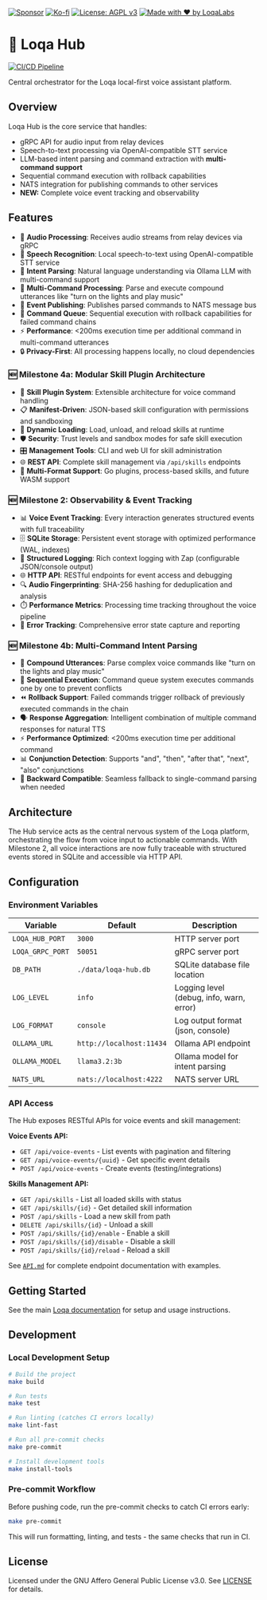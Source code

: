 [![Sponsor](https://img.shields.io/badge/Sponsor-Loqa-ff69b4?logo=githubsponsors&style=for-the-badge)](https://github.com/sponsors/annabarnes1138)
[![Ko-fi](https://img.shields.io/badge/Buy%20me%20a%20coffee-Ko--fi-FF5E5B?logo=ko-fi&logoColor=white&style=for-the-badge)](https://ko-fi.com/annabarnes)
[![License: AGPL v3](https://img.shields.io/badge/License-AGPL--3.0-blue?style=for-the-badge)](LICENSE)
[![Made with ❤️ by LoqaLabs](https://img.shields.io/badge/Made%20with%20%E2%9D%A4%EF%B8%8F-by%20LoqaLabs-ffb6c1?style=for-the-badge)](https://loqalabs.com)

# 🧠 Loqa Hub

[![CI/CD Pipeline](https://github.com/loqalabs/loqa-hub/actions/workflows/ci.yml/badge.svg)](https://github.com/loqalabs/loqa-hub/actions/workflows/ci.yml)

Central orchestrator for the Loqa local-first voice assistant platform.

## Overview

Loqa Hub is the core service that handles:
- gRPC API for audio input from relay devices
- Speech-to-text processing via OpenAI-compatible STT service
- LLM-based intent parsing and command extraction with **multi-command support**
- Sequential command execution with rollback capabilities
- NATS integration for publishing commands to other services
- **NEW:** Complete voice event tracking and observability

## Features

- 🎤 **Audio Processing**: Receives audio streams from relay devices via gRPC
- 📝 **Speech Recognition**: Local speech-to-text using OpenAI-compatible STT service
- 🤖 **Intent Parsing**: Natural language understanding via Ollama LLM with multi-command support
- 🔗 **Multi-Command Processing**: Parse and execute compound utterances like "turn on the lights and play music"
- 📡 **Event Publishing**: Publishes parsed commands to NATS message bus
- 🔄 **Command Queue**: Sequential execution with rollback capabilities for failed command chains
- ⚡ **Performance**: <200ms execution time per additional command in multi-command utterances
- 🔒 **Privacy-First**: All processing happens locally, no cloud dependencies

### 🆕 Milestone 4a: Modular Skill Plugin Architecture

- 🧩 **Skill Plugin System**: Extensible architecture for voice command handling
- 📋 **Manifest-Driven**: JSON-based skill configuration with permissions and sandboxing
- 🔄 **Dynamic Loading**: Load, unload, and reload skills at runtime
- 🛡️ **Security**: Trust levels and sandbox modes for safe skill execution
- 🎛️ **Management Tools**: CLI and web UI for skill administration
- 🌐 **REST API**: Complete skill management via `/api/skills` endpoints
- 🔧 **Multi-Format Support**: Go plugins, process-based skills, and future WASM support

### 🆕 Milestone 2: Observability & Event Tracking

- 📊 **Voice Event Tracking**: Every interaction generates structured events with full traceability
- 🗄️ **SQLite Storage**: Persistent event storage with optimized performance (WAL, indexes)
- 📝 **Structured Logging**: Rich context logging with Zap (configurable JSON/console output)
- 🌐 **HTTP API**: RESTful endpoints for event access and debugging
- 🔍 **Audio Fingerprinting**: SHA-256 hashing for deduplication and analysis
- ⏱️ **Performance Metrics**: Processing time tracking throughout the voice pipeline
- 🚨 **Error Tracking**: Comprehensive error state capture and reporting

### 🆕 Milestone 4b: Multi-Command Intent Parsing

- 🔗 **Compound Utterances**: Parse complex voice commands like "turn on the lights and play music"
- 🔄 **Sequential Execution**: Command queue system executes commands one by one to prevent conflicts
- ⏪ **Rollback Support**: Failed commands trigger rollback of previously executed commands in the chain
- 🗣️ **Response Aggregation**: Intelligent combination of multiple command responses for natural TTS
- ⚡ **Performance Optimized**: <200ms execution time per additional command
- 📊 **Conjunction Detection**: Supports "and", "then", "after that", "next", "also" conjunctions
- 🔄 **Backward Compatible**: Seamless fallback to single-command parsing when needed

## Architecture

The Hub service acts as the central nervous system of the Loqa platform, orchestrating the flow from voice input to actionable commands. With Milestone 2, all voice interactions are now fully traceable with structured events stored in SQLite and accessible via HTTP API.

## Configuration

### Environment Variables

| Variable | Default | Description |
|----------|---------|-------------|
| `LOQA_HUB_PORT` | `3000` | HTTP server port |
| `LOQA_GRPC_PORT` | `50051` | gRPC server port |
| `DB_PATH` | `./data/loqa-hub.db` | SQLite database file location |
| `LOG_LEVEL` | `info` | Logging level (debug, info, warn, error) |
| `LOG_FORMAT` | `console` | Log output format (json, console) |
| `OLLAMA_URL` | `http://localhost:11434` | Ollama API endpoint |
| `OLLAMA_MODEL` | `llama3.2:3b` | Ollama model for intent parsing |
| `NATS_URL` | `nats://localhost:4222` | NATS server URL |

### API Access

The Hub exposes RESTful APIs for voice events and skill management:

**Voice Events API:**
- `GET /api/voice-events` - List events with pagination and filtering
- `GET /api/voice-events/{uuid}` - Get specific event details
- `POST /api/voice-events` - Create events (testing/integrations)

**Skills Management API:**
- `GET /api/skills` - List all loaded skills with status
- `GET /api/skills/{id}` - Get detailed skill information
- `POST /api/skills` - Load a new skill from path
- `DELETE /api/skills/{id}` - Unload a skill
- `POST /api/skills/{id}/enable` - Enable a skill
- `POST /api/skills/{id}/disable` - Disable a skill
- `POST /api/skills/{id}/reload` - Reload a skill

See [`API.md`](API.md) for complete endpoint documentation with examples.

## Getting Started

See the main [Loqa documentation](https://github.com/loqalabs/loqa) for setup and usage instructions.

## Development

### Local Development Setup

```bash
# Build the project
make build

# Run tests
make test

# Run linting (catches CI errors locally)
make lint-fast

# Run all pre-commit checks
make pre-commit

# Install development tools
make install-tools
```

### Pre-commit Workflow

Before pushing code, run the pre-commit checks to catch CI errors early:

```bash
make pre-commit
```

This will run formatting, linting, and tests - the same checks that run in CI.

## License

Licensed under the GNU Affero General Public License v3.0. See [LICENSE](LICENSE) for details.